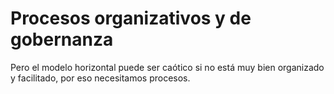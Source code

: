 # Procesos organizativos y de gobernanza

Pero el modelo horizontal puede ser caótico si no está muy bien organizado y facilitado, por eso necesitamos procesos.

